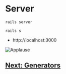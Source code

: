 # Server
```
rails server
```
```
rails s
```
- http://localhost:3000

![Applause](https://media1.giphy.com/media/tBb19fgUbbUVCNji0iA/giphy.gif?cid=790b7611f1014f825634fe4f31036041c276044d8673f638&rid=giphy.gif)

## [Next: Generators](17_GENERATORS.md)